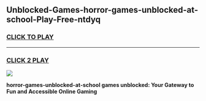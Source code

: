 
## Unblocked-Games-horror-games-unblocked-at-school-Play-Free-ntdyq
<h3>
<a href="https://premium76.site?title=horror-games-unblocked-at-school&ref=10A">CLICK TO PLAY</a></h3>
<hr>

<h3>
<a href="https://premium76.site?title=horror-games-unblocked-at-school&ref=10A">CLICK 2 PLAY</a>
  
</h3>

<a href="https://premium76.site?title=horror-games-unblocked-at-school&ref=10A"><img src="https://clearcache.store/games.png"></a>


**horror-games-unblocked-at-school games unblocked: Your Gateway to Fun and Accessible Online Gaming**
